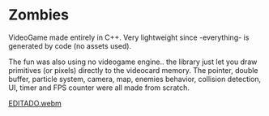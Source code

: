# Zombies 
VideoGame made entirely in C++. Very lightweight since -everything- is generated by code (no assets used).

The fun was also using no videogame engine.. the library just let you draw primitives (or pixels) directly to the videocard memory. The pointer, double buffer, particle system, camera, map, enemies behavior, collision detection, UI, timer and FPS counter were all made from scratch.

[EDITADO.webm](https://user-images.githubusercontent.com/11531065/194117559-d38b9a5a-7bc2-4d2e-922b-dc1449b1f94f.webm)
